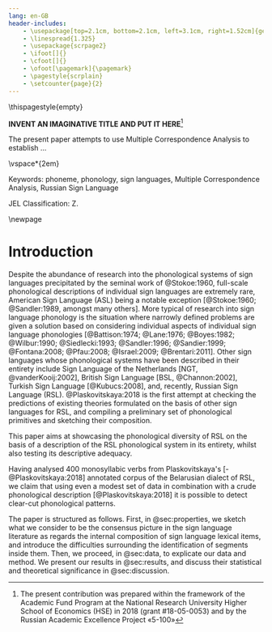```yaml
---
lang: en-GB
header-includes: 
	- \usepackage[top=2.1cm, bottom=2.1cm, left=3.1cm, right=1.52cm]{geometry}
	- \linespread{1.325}
	- \usepackage{scrpage2}
	- \ifoot[]{}
	- \cfoot[]{}
	- \ofoot[\pagemark]{\pagemark}
	- \pagestyle{scrplain}
	- \setcounter{page}{2}
---
```


\thispagestyle{empty}

**INVENT AN IMAGINATIVE TITLE AND PUT IT HERE**[^1]

The present paper attempts to use Multiple Correspondence Analysis to establish ...

\vspace*{2em}

Keywords: phoneme, phonology, sign languages, Multiple Correspondence Analysis, Russian Sign Language

JEL Classification: Z.

\newpage

# Introduction #

Despite the abundance of research into the phonological systems of sign languages precipitated by the seminal work of @Stokoe:1960, full-scale phonological descriptions of individual sign languages are extremely rare, American Sign Language (ASL) being a notable exception [@Stokoe:1960; @Sandler:1989, amongst many others]. More typical of research into sign language phonology is the situation where narrowly defined problems are given a solution based on considering individual aspects of individual sign language phonologies [@Battison:1974; @Lane:1976; @Boyes:1982; @Wilbur:1990; @Siedlecki:1993; @Sandler:1996; @Sandier:1999; @Fontana:2008; @Pfau:2008; @Israel:2009; @Brentari:2011]. Other sign languages whose phonological systems have been described in their entirety include Sign Language of the Netherlands [NGT, @vanderKooij:2002], British Sign Language [BSL, @Channon:2002], Turkish Sign Language [@Kubucs:2008], and, recently, Russian Sign Language (RSL). @Plaskovitskaya:2018 is the first attempt at checking the predictions of existing theories formulated on the basis of other sign languages for RSL, and compiling a preliminary set of phonological primitives and sketching their composition.

This paper aims at showcasing the phonological diversity of RSL on the basis of a description of the RSL phonological system in its entirety, whilst also testing its descriptive adequacy.

Having analysed 400 monosyllabic verbs from Plaskovitskaya's [-@Plaskovitskaya:2018] annotated corpus of the Belarusian dialect of RSL, we claim that using even a modest set of data in combination with a crude phonological description [@Plaskovitskaya:2018] it is possible to detect clear-cut phonological patterns. 

The paper is structured as follows. First, in @sec:properties, we sketch what we consider to be the consensus picture in the sign language literature as regards the internal composition of sign language lexical items, and introduce the difficulties surrounding the identification of segments inside them. Then, we proceed, in @sec:data, to explicate our data and method. We present our results in @sec:results, and discuss their statistical and theoretical significance in @sec:discussion.

[^1]: The present contribution was prepared within the framework of the Academic Fund Program at the National Research University Higher School of Economics (HSE) in 2018 (grant \#18-05-0053) and by the Russian Academic Excellence Project «5-100»

